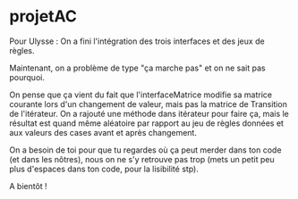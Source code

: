 # projetAC

Pour Ulysse :
On a fini l'intégration des trois interfaces et des jeux de règles. 

Maintenant, on a problème de type "ça marche pas" et on ne sait pas pourquoi. 

On pense que ça vient du fait que l'interfaceMatrice modifie sa matrice courante lors d'un changement de valeur, mais pas la matrice de Transition de l'itérateur. On a rajouté une méthode dans itérateur pour faire ça, mais le résultat est quand même aléatoire par rapport au jeu de règles données et aux valeurs des cases avant et après changement. 

On a besoin de toi pour que tu regardes où ça peut merder dans ton code (et dans les nôtres), nous on ne s'y retrouve pas trop (mets un petit peu plus d'espaces dans ton code, pour la lisibilité stp). 

A bientôt !
  
